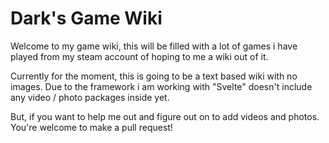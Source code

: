 # Dark's Game Wiki

Welcome to my game wiki, this will be filled with a lot of games i have played from my steam account
of hoping to me a wiki out of it.

Currently for the moment, this is going to be a text based wiki with no images.
Due to the framework i am working with "Svelte" doesn't include any video / photo packages inside yet.

But, if you want to help me out and figure out on to add videos and photos. You're welcome to make a pull
request!